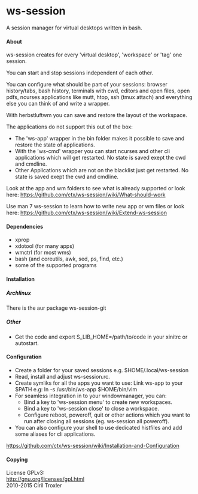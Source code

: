 ws-session
==========
A session manager for virtual desktops written in bash.

#### About

ws-session creates for every 'virtual desktop', 'workspace' or 'tag' one session.

You can start and stop sessions independent of each other.

You can configure what should be part of your sessions: browser history/tabs,
bash history, terminals with cwd, editors and open files, open pdfs, ncurses
applications like mutt, htop, ssh (tmux attach) and everything else you can
think of and write a wrapper.

With herbstluftwm you can save and restore the layout of the workspace.

The applications do not support this out of the box:
* The 'ws-app' wrapper in the bin folder makes it possible to save and restore
  the state of applications.
* With the 'ws-cmd' wrapper you can start ncurses and other cli applications
  which will get restarted. No state is saved exept the cwd and cmdline.
* Other Applications which are not on the blacklist just get restarted. No state
  is saved exept the cwd and cmdline.

Look at the app and wm folders to see what is already supported or look here:
https://github.com/ctx/ws-session/wiki/What-should-work

Use man 7 ws-session to learn how to write new app or wm files or look here:
https://github.com/ctx/ws-session/wiki/Extend-ws-session


#### Dependencies
* xprop
* xdotool (for many apps)
* wmctrl (for most wms)
* bash (and coreutils, awk, sed, ps, find, etc.)
* some of the supported programs

#### Installation

##### Archlinux
There is the aur package ws-session-git
##### Other
* Get the code and export S_LIB_HOME=/path/to/code in your
  xinitrc or autostart.

#### Configuration
* Create a folder for your saved sessions e.g. $HOME/.local/ws-session
* Read, install and adjust ws-session.rc.
* Create symliks for all the apps you want to use: Link ws-app to your $PATH
  e.g: ln -s /usr/bin/ws-app $HOME/bin/vim
* For seamless integration in to your windowmanager, you can:
  * Bind a key to 'ws-session menu' to create new workspaces.
  * Bind a key to 'ws-session close' to close a workspace.
  * Configure reboot, poweroff, quit or other actions which you want to run 
    after closing all sessions (eg. ws-session all poweroff).
* You can also configure your shell to use dedicated histfiles and add some
  aliases for cli applications.

https://github.com/ctx/ws-session/wiki/Installation-and-Configuration


#### Copying
License GPLv3:<br />
http://gnu.org/licenses/gpl.html<br />
2010-2015 Ciril Troxler
